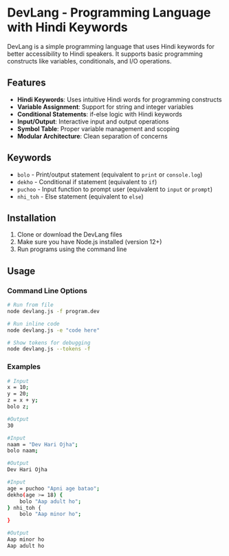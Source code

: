 # DevLang - Programming Language with Hindi Keywords

DevLang is a simple programming language that uses Hindi keywords for better accessibility to Hindi speakers. It supports basic programming constructs like variables, conditionals, and I/O operations.

## Features

- **Hindi Keywords**: Uses intuitive Hindi words for programming constructs
- **Variable Assignment**: Support for string and integer variables
- **Conditional Statements**: if-else logic with Hindi keywords
- **Input/Output**: Interactive input and output operations
- **Symbol Table**: Proper variable management and scoping
- **Modular Architecture**: Clean separation of concerns

## Keywords

- `bolo` - Print/output statement (equivalent to `print` or `console.log`)
- `dekho` - Conditional if statement (equivalent to `if`)
- `puchoo` - Input function to prompt user (equivalent to `input` or `prompt`)
- `nhi_toh` - Else statement (equivalent to `else`)

## Installation

1. Clone or download the DevLang files
2. Make sure you have Node.js installed (version 12+)
3. Run programs using the command line

## Usage

### Command Line Options

```bash
# Run from file
node devlang.js -f program.dev

# Run inline code
node devlang.js -e "code here"

# Show tokens for debugging
node devlang.js --tokens -f
```
### Examples
```bash
# Input
x = 10;
y = 20;
z = x + y;
bolo z;

#Output
30
```
```bash
#Input
naam = "Dev Hari Ojha";
bolo naam;

#Output
Dev Hari Ojha
```
```bash
#Input
age = puchoo "Apni age batao";
dekho(age >= 18) {
    bolo "Aap adult ho";
} nhi_toh {
    bolo "Aap minor ho";
}

#Output
Aap minor ho
Aap adult ho




